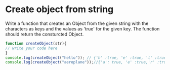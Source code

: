 # Create object from string

Write a function that creates an Object from the given string with the characters as keys and the values as 'true' for the given key.
The function should return the consturcted Object.

```js
function createObject(str){
// write your code here
}
console.log(createObject("hello")); // {'h' :true, 'e' :true, 'l' :true, 'o' :true}
console.log(createObject("aeroplane"));//{'a': true, 'e' :true,'r' :true, 'o' :true, 'p' :true, 'l' :true,'n' :true}
```


